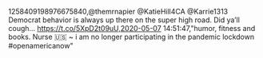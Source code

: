 1258409198976675840,@themrnapier @KatieHill4CA @Karrie1313 Democrat behavior is always up there on the super high road. Did ya’ll cough… https://t.co/5XpD2t09uU,2020-05-07 14:51:47,"humor, fitness and books. Nurse 🇺🇸 ~ i am no longer participating in the pandemic lockdown #openamericanow"
